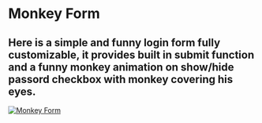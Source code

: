 # Monkey Form

## Here is a simple and funny login form fully customizable, it provides built in submit function and a funny monkey animation on show/hide passord checkbox with monkey covering his eyes.

[![Monkey Form](https://res.cloudinary.com/dr4x8lu8f/image/upload/v1711453466/64AE9C02-3E7C-490F-B4C9-9275868C1EDB-removebg-preview_iksian.png)](https://monkey-form-2dmcfglay-iam-igors-projects.vercel.app)
